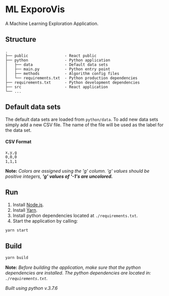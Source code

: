 # ML ExporoVis

A Machine Learning Exploration Application.

## Structure

```
.
├── public                - React public
├── python                - Python application
│   ├── data              - Default data sets
│   ├── main.py           - Python entry point
│   ├── methods           - Algorithm config files
│   └── requirements.txt  - Python production dependencies
├── requirements.txt      - Python development dependencies
├── src                   - React application
└── ...
```

## Default data sets

The default data sets are loaded from `python/data`. To add new data sets simply
add a new CSV file. The name of the file will be used as the label for the data set.

#### CSV Format

```csv
x,y,g
0,0,0
1,1,1
```

**Note:** *Colors are assigned using the 'g' column. 'g' values should be
positive integers, **'g' values of '-1's are uncolored.***

## Run

1. Install [Node.js](https://nodejs.org/en/).
2. Install [Yarn](https://classic.yarnpkg.com/en/docs/install/).
3. Install python dependencies located at ```./requirements.txt```.
4. Start the application by calling:

```sh
yarn start
```

## Build

```sh
yarn build
```

**Note:** *Before building the application, make sure that the python dependencies are installed. The python dependencies
are located in: ```./requirements.txt```.*

*Built using python v.3.7.6*
